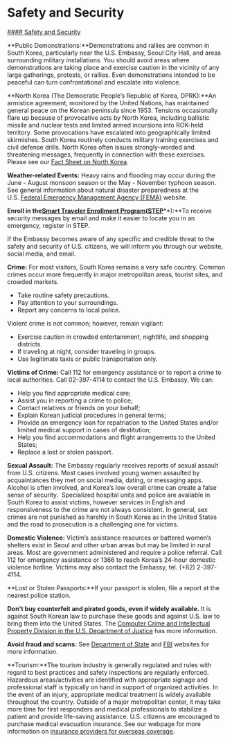 # Safety and Security

[#### Safety and Security](javascript:void(0); "Safety and Security")

**Public Demonstrations:**Demonstrations and rallies are common in South Korea, particularly near the U.S. Embassy, Seoul City Hall, and areas surrounding military installations. You should avoid areas where demonstrations are taking place and exercise caution in the vicinity of any large gatherings, protests, or rallies. Even demonstrations intended to be peaceful can turn confrontational and escalate into violence.

**North Korea (The Democratic People’s Republic of Korea, DPRK):**An armistice agreement, monitored by the United Nations, has maintained general peace on the Korean peninsula since 1953. Tensions occasionally flare up because of provocative acts by North Korea, including ballistic missile and nuclear tests and limited armed incursions into ROK-held territory. Some provocations have escalated into geographically limited skirmishes. South Korea routinely conducts military training exercises and civil defense drills. North Korea often issues strongly-worded and threatening messages, frequently in connection with these exercises. Please see our [Fact Sheet on North Korea](http://www.state.gov/r/pa/ei/bgn/2792.htm).

**Weather-related Events:** Heavy rains and flooding may occur during the June - August monsoon season or the May - November typhoon season. See general information about natural disaster preparedness at the U.S. [Federal Emergency Management Agency (FEMA)](https://www.fema.gov/disaster) website.

**Enroll in the**[**Smart Traveler Enrollment Program**](https://step.state.gov/step/)**(**[**STEP**](https://step.state.gov/step/)**):**To receive security messages by email and make it easier to locate you in an emergency, register in STEP.

If the Embassy becomes aware of any specific and credible threat to the safety and security of U.S. citizens, we will inform you through our website, social media, and email.

**Crime:** For most visitors, South Korea remains a very safe country. Common crimes occur more frequently in major metropolitan areas, tourist sites, and crowded markets.

* Take routine safety precautions.
* Pay attention to your surroundings.
* Report any concerns to local police.

Violent crime is not common; however, remain vigilant:

* Exercise caution in crowded entertainment, nightlife, and shopping districts.
* If traveling at night, consider traveling in groups.
* Use legitimate taxis or public transportation only.

**Victims of Crime:** Call 112 for emergency assistance or to report a crime to local authorities. Call 02-397-4114 to contact the U.S. Embassy. We can:

* Help you find appropriate medical care;
* Assist you in reporting a crime to police;
* Contact relatives or friends on your behalf;
* Explain Korean judicial procedures in general terms;
* Provide an emergency loan for repatriation to the United States and/or limited medical support in cases of destitution;
* Help you find accommodations and flight arrangements to the United States;
* Replace a lost or stolen passport.

**Sexual Assault:** The Embassy regularly receives reports of sexual assault from U.S. citizens. Most cases involved young women assaulted by acquaintances they met on social media, dating, or messaging apps. Alcohol is often involved, and Korea’s low overall crime can create a false sense of security.  Specialized hospital units and police are available in South Korea to assist victims, however services in English and responsiveness to the crime are not always consistent. In general, sex crimes are not punished as harshly in South Korea as in the United States and the road to prosecution is a challenging one for victims.

**Domestic Violence:** Victim’s assistance resources or battered women’s shelters exist in Seoul and other urban areas but may be limited in rural areas. Most are government administered and require a police referral. Call 112 for emergency assistance or 1366 to reach Korea’s 24-hour domestic violence hotline. Victims may also contact the Embassy, tel. (+82) 2-397-4114.

**Lost or Stolen Passports:**If your passport is stolen, file a report at the nearest police station.

**Don't buy counterfeit and pirated goods, even if widely available.** It is against South Korean law to purchase these goods and against U.S. law to bring them into the United States. The [Computer Crime and Intellectual Property Division in the U.S. Department of Justice](https://www.justice.gov/criminal-ccips) has more information.

**Avoid fraud and scams:** See [Department of State](http://travel.state.gov/content/passports/english/emergencies/scams.html) and [FBI](https://www.fbi.gov/scams-and-safety) websites for more information.

**Tourism:**The tourism industry is generally regulated and rules with regard to best practices and safety inspections are regularly enforced. Hazardous areas/activities are identified with appropriate signage and professional staff is typically on hand in support of organized activities. In the event of an injury, appropriate medical treatment is widely available throughout the country. Outside of a major metropolitan center, it may take more time for first responders and medical professionals to stabilize a patient and provide life-saving assistance. U.S. citizens are encouraged to purchase medical evacuation insurance. See our webpage for more information on [insurance providers for overseas coverage](https://travel.state.gov/content/travel/en/international-travel/before-you-go/your-health-abroad/insurance-providers-overseas.html "Insurance Providers for Overseas Coverage").